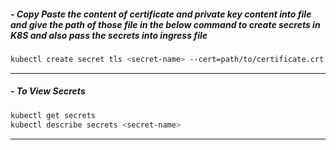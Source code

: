 ##### - Copy Paste the content of certificate and private key content into file and give the path of those file in the below command to create secrets in K8S and also pass the secrets into ingress file

```bash
kubectl create secret tls <secret-name> --cert=path/to/certificate.crt --key=path/to/private.key --namespace=default
```

---
##### - To View Secrets

```bash
kubectl get secrets 
kubectl describe secrets <secret-name>
```

---


